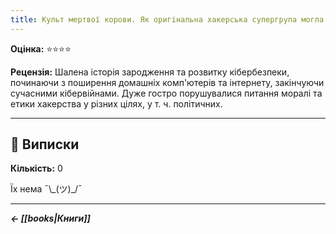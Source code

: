 ```yaml
---
title: Культ мертвої корови. Як оригінальна хакерська супергрупа могла би врятувати світ (Джозеф Менн)
---
```


**Оцінка:** ⭐️⭐️⭐️⭐️

**Рецензія:** Шалена історія зародження та розвитку кібербезпеки, починаючи з поширення домашніх комп'ютерів та інтернету, закінчуючи сучасними кібервійнами. Дуже гостро порушувалися питання моралі та етики хакерства у різних цілях, у т. ч. політичних.

---

## 📑 Виписки
**Кількість:** 0

Їх нема ¯\\_(ツ)\_/¯

---

***← [[books|Книги]]***